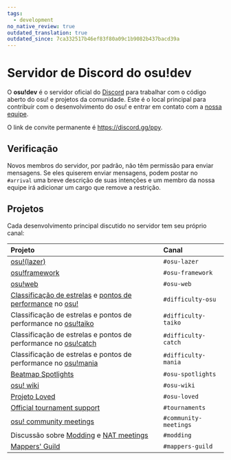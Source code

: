 ```yaml
---
tags:
  - development
no_native_review: true
outdated_translation: true
outdated_since: 7ca332517b46ef83f80a09c1b9082b437bacd39a
---
```


# Servidor de Discord do osu!dev

O **osu!dev** é o servidor oficial do [Discord](https://discordapp.com) para trabalhar com o código aberto do osu! e projetos da comunidade. Este é o local principal para contribuir com o desenvolvimento do osu! e entrar em contato com a [nossa equipe](/wiki/People/osu!_team).

O link de convite permanente é <https://discord.gg/ppy>.

## Verificação

Novos membros do servidor, por padrão, não têm permissão para enviar mensagens. Se eles quiserem enviar mensagens, podem postar no `#arrival` uma breve descrição de suas intenções e um membro da nossa equipe irá adicionar um cargo que remove a restrição.

## Projetos

Cada desenvolvimento principal discutido no servidor tem seu próprio canal:

| Projeto | Canal |
| :-- | :-- |
| [osu!(lazer)](/wiki/Client/Release_stream/Lazer) | `#osu-lazer` |
| [osu!framework](https://github.com/ppy/osu-framework) | `#osu-framework` |
| [osu!web](https://github.com/ppy/osu-web) | `#osu-web` |
| [Classificação de estrelas](/wiki/Beatmap/Star_rating) e [pontos de performance](/wiki/Performance_points) no [osu!](/wiki/Game_mode/osu!) | `#difficulty-osu` |
| Classificação de estrelas e pontos de performance no [osu!taiko](/wiki/Game_mode/osu!taiko) | `#difficulty-taiko` |
| Classificação de estrelas e pontos de performance no [osu!catch](/wiki/Game_mode/osu!catch) | `#difficulty-catch` |
| Classificação de estrelas e pontos de performance no [osu!mania](/wiki/Game_mode/osu!mania) | `#difficulty-mania` |
| [Beatmap Spotlights](/wiki/Beatmap_Spotlights) | `#osu-spotlights` |
| [osu! wiki](https://github.com/ppy/osu-wiki) | `#osu-wiki` |
| [Projeto Loved](/wiki/Community/Project_Loved) | `#osu-loved` |
| [Official tournament support](/wiki/Tournaments/Official_support) | `#tournaments` |
| [osu! community meetings](/wiki/Community/osu!_community_meetings) | `#community-meetings` |
| Discussão sobre [Modding](/wiki/Modding) e [NAT meetings](/wiki/People/Nomination_Assessment_Team/NAT_meetings) | `#modding` |
| [Mappers' Guild](/wiki/Community/Mappers_Guild) | `#mappers-guild` |
